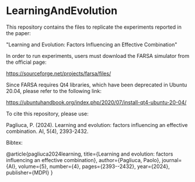 # LearningAndEvolution

This repository contains the files to replicate the experiments reported in the paper:

"Learning and Evolution: Factors Influencing an Effective Combination"

In order to run experiments, users must download the FARSA simulator from the official page:

https://sourceforge.net/projects/farsa/files/

Since FARSA requires Qt4 libraries, which have been deprecated in Ubuntu 20.04, please refer to the following link:

https://ubuntuhandbook.org/index.php/2020/07/install-qt4-ubuntu-20-04/

To cite this repository, please use:

Pagliuca, P. (2024). Learning and evolution: factors influencing an effective combination. AI, 5(4), 2393-2432.

Bibtex:

@article{pagliuca2024learning,
  title={Learning and evolution: factors influencing an effective combination},
  author={Pagliuca, Paolo},
  journal={AI},
  volume={5},
  number={4},
  pages={2393--2432},
  year={2024},
  publisher={MDPI}
}
